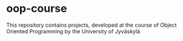 # oop-course
This repository contains projects, developed at the course of Object Oriented Programming by the University of Jyväskylä
